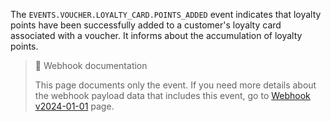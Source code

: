 The `EVENTS.VOUCHER.LOYALTY_CARD.POINTS_ADDED` event indicates that loyalty points have been successfully added to a customer's loyalty card associated with a voucher. It informs about the accumulation of loyalty points.

> 📘 Webhook documentation
>
> This page documents only the event. If you need more details about the webhook payload data that includes this event, go to [Webhook v2024-01-01](ref:introduction-to-webhooks "Introduction to webhooks v2024-01-01") page.